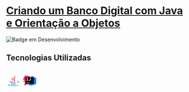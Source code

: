 # [Criando um Banco Digital com Java e Orientação a Objetos](https://github.com/falvojr/lab-banco-digital-oo)
![Badge em Desenvolvimento](http://img.shields.io/static/v1?label=STATUS&message=CONCLUIDO&color=dark&style=for-the-badge)

## Tecnologias Utilizadas
<div style="display: inline_block"><br>
    <img align="center" alt="mayeufraferreira-Java" height="30" width="40" src="https://github.com/devicons/devicon/blob/master/icons/java/java-original.svg">
    <img align="center" alt="mayeufraferreira-Intellij" height="30" width="40" src="https://github.com/devicons/devicon/blob/master/icons/intellij/intellij-original.svg">
</div>
